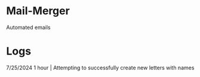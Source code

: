 # Mail-Merger
Automated emails

# Logs
7/25/2024 1 hour | Attempting to successfully create new letters with names
